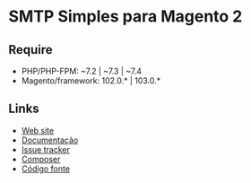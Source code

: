# SMTP Simples para Magento 2

## Require
* PHP/PHP-FPM: ~7.2 | ~7.3 | ~7.4
* Magento/framework: 102.0.* | 103.0.*

## Links

* [Web site](https://www.eloom.com.br/smtp)
* [Documentação](https://docs.eloom.com.br/smtp)
* [Issue tracker](https://github.com/eloom/module-smtp/issues)
* [Composer](https://app.repman.io/organization/eloom-open/package/26c7f74f-bcf1-4698-9bc5-21aeaf14fe99/details)
* [Código fonte](https://github.com/eloom/module-smtp)